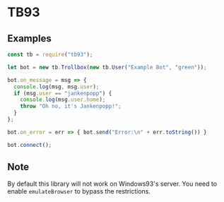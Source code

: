 # TB93
## Examples
```js
const tb = require("tb93");

let bot = new tb.Trollbox(new tb.User("Example Bot", "green"));

bot.on_message = msg => {
  console.log(msg, msg.user);
  if (msg.user == "jankenpopp") {
    console.log(msg.user.home);
    throw "Oh no, it's Jankenpopp!";
  }
};

bot.on_error = err => { bot.send("Error:\n" + err.toString()) }

bot.connect();
```
## Note
By default this library will not work on Windows93's server. You need to enable `emulateBrowser` to bypass the restrictions.
